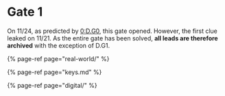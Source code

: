 # Gate 1

On 11/24, as predicted by [0:D.G0](../gate-0/d.g0-gateway.md), this gate opened. However, the first clue leaked on 11/21. As the entire gate has been solved, **all leads are therefore archived** with the exception of D.G1.

{% page-ref page="real-world/" %}

{% page-ref page="keys.md" %}

{% page-ref page="digital/" %}

